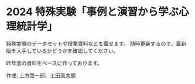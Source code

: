 # 2024 特殊実験「事例と演習から学ぶ心理統計学」
特殊実験のデータセットや授業資料などを載せます。
随時更新するので、最新版を入手しているかどうかを確認してください。

昨年度の資料をベースに作っております。

作成: 土方啓一郎、土田高太朗
